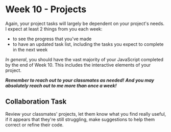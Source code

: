 # Week 10 - Projects

Again, your project tasks will largely be dependent on your project's needs.  
I expect at least 2 things from you each week:

- to see the progress that you've made
- to have an updated task list, including the tasks you expect to complete in the next week

_In general_, you should have the vast majority of your JavaScript completed by the end of Week 10.  This includes the interactive elements of your project.

**_Remember to reach out to your classmates as needed!_**
**_And you may absolutely reach out to me more than once a week!_**

## Collaboration Task

Review your classmates' projects, let them know what you find really useful, if it appears that they're still struggling, make suggestions to help them correct or refine their code.
